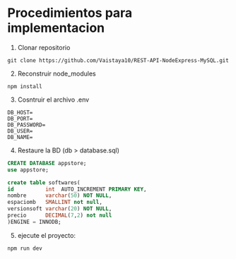 # Procedimientos para implementacion #

1. Clonar repositorio
```
git clone https://github.com/Vaistaya10/REST-API-NodeExpress-MySQL.git
```

2. Reconstruir node_modules
```
npm install
```

3. Cosntruir el archivo .env

```
DB_HOST= 
DB_PORT= 
DB_PASSWORD= 
DB_USER= 
DB_NAME= 
```

4. Restaure la BD (db > database.sql)
```sql
CREATE DATABASE appstore;
use appstore;

create table softwares(
id          int  AUTO_INCREMENT PRIMARY KEY,
nombre      varchar(50) NOT NULL,
espaciomb   SMALLINT not null,
versionsoft varchar(20) NOT NULL,
precio      DECIMAL(7,2) not null
)ENGINE = INNODB;
```
5. ejecute el proyecto:

```
npm run dev
```
